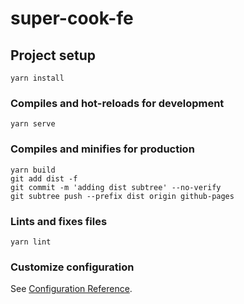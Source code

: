 # super-cook-fe

## Project setup
```
yarn install
```

### Compiles and hot-reloads for development
```
yarn serve
```

### Compiles and minifies for production
```
yarn build
git add dist -f
git commit -m 'adding dist subtree' --no-verify
git subtree push --prefix dist origin github-pages
```

### Lints and fixes files
```
yarn lint
```

### Customize configuration
See [Configuration Reference](https://cli.vuejs.org/config/).
